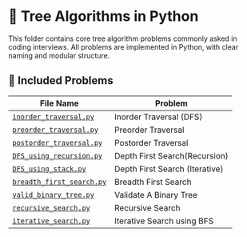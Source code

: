 # 🌳 Tree Algorithms in Python

This folder contains core tree algorithm problems commonly asked in coding interviews. All problems are implemented in Python, with clear naming and modular structure.

## 🧾 Included Problems

| File Name                     | Problem |
|------------------------------|---------|
| [`inorder_traversal.py`](./inorder_traversal/inorder_traversal.py)       | Inorder Traversal (DFS) |
| [`preorder_traversal.py`](./preorder_traversal/preorder_traversal.py)      | Preorder Traversal |
| [`postorder_traversal.py`](./postorder_traversal/postorder_traversal.py)     | Postorder Traversal |
| [`DFS_using_recursion.py`](./depth_first_search/DFS_using_recursion.py)     | Depth First Search(Recursion) |
| [`DFS_using_stack.py`](./depth_first_search/DFS_using_stack.py)     | Depth First Search (Iterative) |
| [`breadth_first_search.py`](./breadth_first_search/breadth_first_search.py)     | Breadth First Search |
| [`valid_binary_tree.py`](./valid_binary_tree/valid_bst.py)     | Validate A Binary Tree |
| [`recursive_search.py`](./searching_tree/recursive_search.py)     | Recursive Search |
| [`iterative_search.py`](./searching_tree/iterative_search.py)     | Iterative Search using BFS |